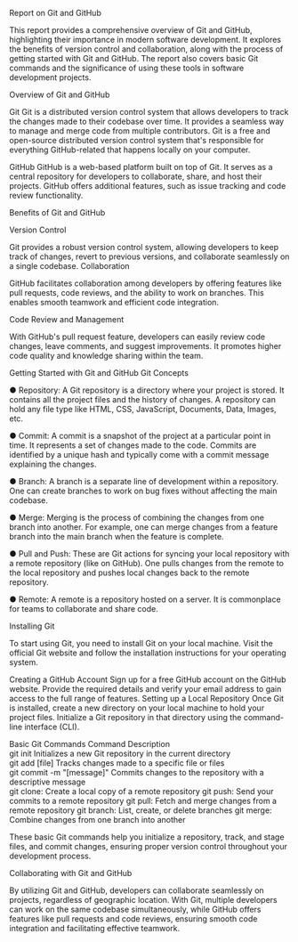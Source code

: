 Report on Git and GitHub

This report provides a comprehensive overview of Git and GitHub, highlighting their importance in modern software development. It explores the benefits of version control and collaboration, along with the process of getting started with Git and GitHub. The report also covers basic Git commands and the significance of using these tools in software development projects.

Overview of Git and GitHub

Git
Git is a distributed version control system that allows developers to track the changes made to their codebase over time. It provides a seamless way to manage and merge code from multiple contributors. Git is a free and open-source distributed version control system that's responsible for everything GitHub-related that happens locally on your computer.

GitHub
GitHub is a web-based platform built on top of Git. It serves as a central repository for developers to collaborate, share, and host their projects. GitHub offers additional features, such as issue tracking and code review functionality.

Benefits of Git and GitHub

Version Control

Git provides a robust version control system, allowing developers to keep track of changes, revert to previous versions, and collaborate seamlessly on a single codebase.
Collaboration

GitHub facilitates collaboration among developers by offering features like pull requests, code reviews, and the ability to work on branches. This enables smooth teamwork and efficient code integration.

Code Review and Management

With GitHub's pull request feature, developers can easily review code changes, leave comments, and suggest improvements. It promotes higher code quality and knowledge sharing within the team.

Getting Started with Git and GitHub
Git Concepts

● Repository: A Git repository is a directory where your project is stored. It contains all the project files and the history of changes. A repository can hold any file type like HTML, CSS, JavaScript, Documents, Data, Images, etc.

● Commit: A commit is a snapshot of the project at a particular point in time. It represents a set of changes made to the code. Commits are identified by a unique hash and typically come with a commit message explaining the changes.

● Branch: A branch is a separate line of development within a repository. One can create branches to work on bug fixes without affecting the main codebase.

● Merge: Merging is the process of combining the changes from one branch into another. For example, one can merge changes from a feature branch into the main branch when the feature is complete.

● Pull and Push: These are Git actions for syncing your local repository with a remote repository (like on GitHub). One pulls changes from the remote to the local repository and pushes local changes back to the remote repository.

● Remote: A remote is a repository hosted on a server. It is commonplace for teams to collaborate and share code.

Installing Git

To start using Git, you need to install Git on your local machine. Visit the official Git website and follow the installation instructions for your operating system.

Creating a GitHub Account
Sign up for a free GitHub account on the GitHub website. Provide the required details and verify your email address to gain access to the full range of features.
Setting up a Local Repository
Once Git is installed, create a new directory on your local machine to hold your project files. Initialize a Git repository in that directory using the command-line interface (CLI).

Basic Git Commands
Command	Description		
git init	Initializes a new Git repository in the current directory		
git add [file]	Tracks changes made to a specific file or files		
git commit -m "[message]"	Commits changes to the repository with a descriptive message		
git clone: Create a local copy of a remote repository
git push: Send your commits to a remote repository
git pull: Fetch and merge changes from a remote repository
git branch: List, create, or delete branches
git merge: Combine changes from one branch into another

These basic Git commands help you initialize a repository, track, and stage files, and commit changes, ensuring proper version control throughout your development process.

Collaborating with Git and GitHub

By utilizing Git and GitHub, developers can collaborate seamlessly on projects, regardless of geographic location. With Git, multiple developers can work on the same codebase simultaneously, while GitHub offers features like pull requests and code reviews, ensuring smooth code integration and facilitating effective teamwork.
